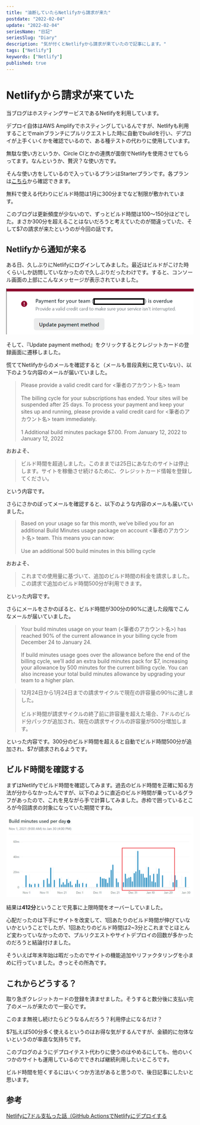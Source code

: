 ```yaml
---
title: "油断していたらNetlifyから請求が来た"
postdate: "2022-02-04"
update: "2022-02-04"
seriesName: "日記"
seriesSlug: "Diary"
description: "気が付くとNetlifyから請求が来ていたので記事にします。"
tags: ["Netlify"]
keywords: ["Netlify"]
published: true
---
```


# Netlifyから請求が来ていた

当ブログはホスティングサービスであるNetlifyを利用しています。

デプロイ自体はAWS Amplifyでホスティングしているんですが、Netlifyも利用することでmainブランチにプルリクエストした時に自動でbuildを行い、デプロイが上手くいくかを確認でいるので、ある種テストの代わりに使用しています。

<aside>

無駄な使い方というか、Circle CIとかの連携が面倒でNetlifyを使用させてもらってます。なんというか、贅沢？な使い方です。

</aside>

そんな使い方をしているので入っているプランはStarterプランです。各プランは[こちら](https://www.netlify.com/pricing/)から確認できます。

無料で使える代わりにビルド時間は1月に300分までなど制限が敷かれています。

このブログは更新頻度が少ないので、ずっとビルド時間は100～150分ほどでした。まさか300分を超えることはないだろうと考えていたのが間違っていた、そして$7の請求が来たというのが今回の話です。

## Netlifyから通知が来る

ある日、久しぶりにNetlifyにログインしてみました。最近はビルドがこけた時くらいしか訪問していなかったので久しぶりだったわけです。すると、コンソール画面の上部にこんなメッセージが表示されていました。

![](./images/image01.png)

そして、『Update payment method』をクリックするとクレジットカードの登録画面に遷移しました。

慌ててNetlifyからのメールを確認すると（メールも普段真剣に見ていない）、以下のような内容のメールが届いていました。

> Please provide a valid credit card for <筆者のアカウント名> team<br><br>The billing cycle for your subscriptions has ended. Your sites will be suspended after 25 days. To process your payment and keep your sites up and running, please provide a valid credit card for <筆者のアカウント名> team immediately.<br><br>1 Additional build minutes package	$7.00. From January 12, 2022 to January 12, 2022

おおよそ、

> ビルド時間を超過しました。このままでは25日にあなたのサイトは停止します。サイトを稼働させ続けるために、クレジットカード情報を登録してください。

という内容です。

さらにさかのぼってメールを確認すると、以下のような内容のメールも届いていました。

> Based on your usage so far this month, we’ve billed you for an additional Build Minutes usage package on account <筆者のアカウント名> team. This means you can now:<br><br>Use an additional 500 build minutes in this billing cycle

おおよそ、

> これまでの使用量に基づいて、追加のビルド時間の料金を請求しました。この請求で追加のビルド時間500分が利用できます。

といった内容です。

さらにメールをさかのぼると、ビルド時間が300分の90%に達した段階でこんなメールが届いていました。

> Your build minutes usage on your team (<筆者のアカウント名>) has reached 90% of the current allowance in your billing cycle from December 24 to January 24.<br><br>If build minutes usage goes over the allowance before the end of the billing cycle, we’ll add an extra build minutes pack for $7, increasing your allowance by 500 minutes for the current billing cycle. You can also increase your total build minutes allowance by upgrading your team to a higher plan.

> 12月24日から1月24日までの請求サイクルで現在の許容量の90％に達しました。<br><br>ビルド時間が請求サイクルの終了前に許容量を超えた場合、7ドルのビルド分パックが追加され、現在の請求サイクルの許容量が500分増加します。

といった内容です。300分のビルド時間を超えると自動でビルド時間500分が追加され、$7が請求されるようです。

## ビルド時間を確認する

まずはNetlifyでビルド時間を確認してみます。過去のビルド時間を正確に知る方法が分からなかったんですが、以下のように直近のビルド時間が乗っているグラフがあったので、これを見ながら手で計算してみました。赤枠で囲っているところが今回請求の対象になっていた期間ですね。

![](./images/image02.png)

結果は**412分**ということで見事に上限時間をオーバーしていました。

心配だったのは下手にサイトを改変して、1回あたりのビルド時間が伸びていないかということでしたが、1回あたりのビルド時間は2~3分とこれまでとほとんど変わっていなかったので、プルリクエストやサイトデプロイの回数が多かったのだろうと結論付けました。

そういえば年末年始は暇だったのでサイトの機能追加やリファクタリングを小まめに行っていました。きっとその所為です。

## これからどうする？

取り急ぎクレジットカードの登録を済ませました。そうすると数分後に支払い完了のメールが来たので一安心です。

<aside>

このまま無視し続けたらどうなるんだろう？利用停止になるだけ？

</aside>

$7払えば500分多く使えるというのはお得な気がするんですが、金額的に勿体ないというのが率直な気持ちです。

このブログのようにデプロイテスト代わりに使うのはやめるにしても、他のいくつかのサイトも運用しているのでできれば継続利用したいところです。

ビルド時間を短くするにはいくつか方法があると思うので、後日記事にしたいと思います。

## 参考

[Netlifyに7ドル支払った話（GitHub ActionsでNetlifyにデプロイする](https://blog.70-10.net/2020/05/31/github-actions-deploy-netlify/)